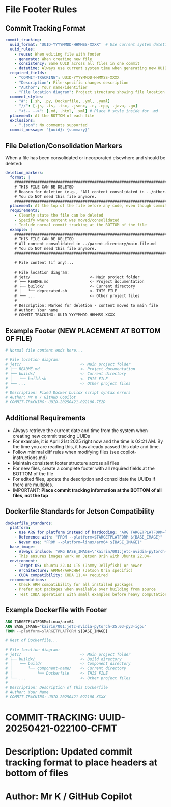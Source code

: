 <!--
# File location diagram:
# jetc/                          <- Main project folder
# ├── README.md                  <- Project documentation
# ├── buildx/                    <- Parent directory
# │   └── scripts/               <- Current directory
# │       └── copilot-must-follow.md <- THIS FILE
# └── ...                        <- Other project files
-->

# File Footer Rules

## Commit Tracking Format

```yaml
commit_tracking:
  uuid_format: "UUID-YYYYMMDD-HHMMSS-XXXX"  # Use current system datetime for YYYYMMDD-HHMMSS
  uuid_rules:
    - reuse: When editing file with footer
    - generate: When creating new file 
    - consistency: Same UUID across all files in one commit
    - datetime: Always use current system time when generating new UUIDs
  required_fields:
    - "COMMIT-TRACKING": UUID-YYYYMMDD-HHMMSS-XXXX
    - "Description": File-specific changes description
    - "Author": Your name/identifier 
    - "File location diagram": Project structure showing file location
  comment_styles:
    - "#": [.sh, .py, Dockerfile, .yml, .yaml]
    - "//": [.js, .ts, .tsx, .jsonc, .c, .cpp, .java, .go]
    - "<!-- -->": [.md, .html, .xml] # Place # style inside for .md
  placement: At the BOTTOM of each file
  exclusions:
    - ".json": No comments supported
  commit_message: "{uuid}: {summary}"
```

## File Deletion/Consolidation Markers

When a file has been consolidated or incorporated elsewhere and should be deleted:

```yaml
deletion_markers:
  format: |
    ######################################################################
    # THIS FILE CAN BE DELETED
    # Reason for deletion (e.g., "All content consolidated in ../other-file.md")
    # You do NOT need this file anymore.
    ######################################################################
  placement: At the top of the file before any code, even though commit tracking goes at the bottom
  requirements:
    - Clearly state the file can be deleted
    - Specify where content was moved/consolidated
    - Include normal commit tracking at the BOTTOM of the file
  example: |
    ######################################################################
    # THIS FILE CAN BE DELETED
    # All content consolidated in ../parent-directory/main-file.md
    # You do NOT need this file anymore.
    ######################################################################
    
    # File content (if any)...
    
    # File location diagram:
    # jetc/                          <- Main project folder
    # ├── README.md                  <- Project documentation
    # ├── buildx/                    <- Current directory
    # │   └── deprecated.sh          <- THIS FILE
    # └── ...                        <- Other project files
    #
    # Description: Marked for deletion - content moved to main file
    # Author: Your name
    # COMMIT-TRACKING: UUID-YYYYMMDD-HHMMSS-XXXX
```

## Example Footer (NEW PLACEMENT AT BOTTOM OF FILE)

```sh
# Normal file content ends here...

# File location diagram:
# jetc/                          <- Main project folder
# ├── README.md                  <- Project documentation
# ├── buildx/                    <- Current directory
# │   └── build.sh               <- THIS FILE
# └── ...                        <- Other project files
#
# Description: Fixed Docker buildx script syntax errors
# Author: Mr K / GitHub Copilot
# COMMIT-TRACKING: UUID-20250421-022100-7E2D
```

## Additional Requirements

- Always retrieve the current date and time from the system when creating new commit tracking UUIDs
- For example, it is April 21st 2025 right now and the time is 02:21 AM. By the time you are reading this, it has already passed this date and time.
- Follow minimal diff rules when modifying files (see copilot-instructions.md)
- Maintain consistent footer structure across all files
- For new files, create a complete footer with all required fields at the BOTTOM of the file
- For edited files, update the description and consolidate the UUIDs if there are multiples.
- IMPORTANT: **Place commit tracking information at the BOTTOM of all files, not the top**

## Dockerfile Standards for Jetson Compatibility

```yaml
dockerfile_standards:
  platform:
    - Use ARG for platform instead of hardcoding: "ARG TARGETPLATFORM=linux/arm64"
    - Reference with: "FROM --platform=$TARGETPLATFORM ${BASE_IMAGE}"
    - Never use: "FROM --platform=linux/arm64 ${BASE_IMAGE}"
  base_image:
    - Always include: "ARG BASE_IMAGE=\"kairin/001:jetc-nvidia-pytorch-25.03-py3-igpu\""
    - This ensures images work on Jetson Orin with Ubuntu 22.04+
  environment:
    - Target OS: Ubuntu 22.04 LTS (Jammy Jellyfish) or newer
    - Architecture: ARM64/AARCH64 (Jetson Orin specific)
    - CUDA compatibility: CUDA 11.4+ required
  recommendations:
    - Check ARM compatibility for all installed packages
    - Prefer apt packages when available over building from source
    - Test CUDA operations with small examples before heavy computation
```

## Example Dockerfile with Footer

```dockerfile
ARG TARGETPLATFORM=linux/arm64
ARG BASE_IMAGE="kairin/001:jetc-nvidia-pytorch-25.03-py3-igpu"
FROM --platform=$TARGETPLATFORM ${BASE_IMAGE}

# Rest of Dockerfile...

# File location diagram:
# jetc/                          <- Main project folder
# ├── buildx/                    <- Build directory
# │   └── build/                 <- Component directory
# │       └── component-name/    <- Current directory
# │           └── Dockerfile     <- THIS FILE
# └── ...                        <- Other project files
#
# Description: Description of this Dockerfile
# Author: Your Name
# COMMIT-TRACKING: UUID-20250421-022100-XXXX
```

# COMMIT-TRACKING: UUID-20250421-022100-CFMT
# Description: Updated commit tracking format to place headers at bottom of files
# Author: Mr K / GitHub Copilot
